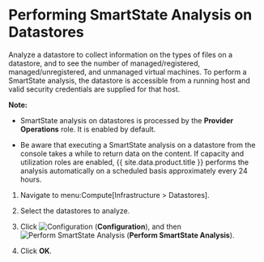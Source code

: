 # Performing SmartState Analysis on Datastores

Analyze a datastore to collect information on the types of files on a
datastore, and to see the number of managed/registered,
managed/unregistered, and unmanaged virtual machines. To perform a
SmartState analysis, the datastore is accessible from a running host and
valid security credentials are supplied for that host.

**Note:**

  - SmartState analysis on datastores is processed by the **Provider Operations** role. It is enabled by default.

  - Be aware that executing a SmartState analysis on a datastore from the console takes a while to return data on the content. If capacity and utilization roles are enabled, {{ site.data.product.title }} performs the analysis automatically on a scheduled basis approximately every 24 hours.

1.  Navigate to menu:Compute\[Infrastructure \> Datastores\].

2.  Select the datastores to analyze.

3.  Click ![Configuration](../images/1847.png) (**Configuration**), and
    then ![Perform SmartState Analysis](../images/1942.png) (**Perform SmartState Analysis**).

4.  Click **OK**.
